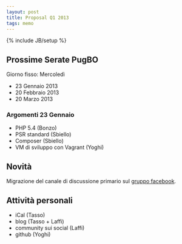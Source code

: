 ```yaml
---
layout: post
title: Proposal Q1 2013
tags: memo
---
```

{% include JB/setup %}

## Prossime Serate PugBO
Giorno fisso: Mercoledì
* 23 Gennaio 2013
* 20 Febbraio 2013
* 20 Marzo 2013

### Argomenti 23 Gennaio
* PHP 5.4 (Bonzo)
* PSR standard (Sbiello)
* Composer (Sbiello)
* VM di sviluppo con Vagrant (Yoghi)

## Novità
Migrazione del canale di discussione primario sul [gruppo facebook](https://www.facebook.com/groups/pugbo/).

## Attività personali
* iCal (Tasso)
* blog (Tasso + Laffi)
* community sui social (Laffi)
* github (Yoghi)
